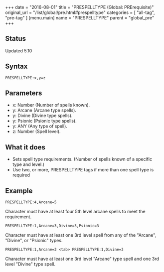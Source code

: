 +++
date = "2016-08-01"
title = "PRESPELLTYPE (Global: PRErequisite)"
original_url = "/list/global/pre.html#prespelltype"
categories = [ "all-tag", "pre-tag" ]
[menu.main]
    name = "PRESPELLTYPE"
    parent = "global_pre"
+++

## Status

Updated 5.10

## Syntax

`PRESPELLTYPE:x,y=z`

## Parameters

-   x: Number (Number of spells known).
-   y: Arcane (Arcane type spells).
-   y: Divine (Divine type spells).
-   y: Psionic (Psionic type spells).
-   y: ANY (Any type of spell).
-   z: Number (Spell level).



What it does
------------

-   Sets spell type requirements. (Number of spells known of a specific
    type and level.)
-   Use two, or more, PRESPELLTYPE tags if more than one spell type is
    required

Example
-------

`PRESPELLTYPE:4,Arcane=5`

Character must have at least four 5th level arcane spells to meet the
requirement.

`PRESPELLTYPE:1,Arcane=3,Divine=3,Psionic=3`

Character must have at least one 3rd level spell from any of the
"Arcane", "Divine", or "Psionic" types.

`PRESPELLTYPE:1,Arcane=3 <tab> PRESPELLTYPE:1,Divine=3`

Character must have at least one 3rd level "Arcane" type spell and one
3rd level "Divine" type spell.

